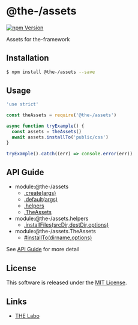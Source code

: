 @the-/assets
==========

<!---
This file is generated by @the-/templates. Do not update manually.
--->

<!-- Badge Start -->
<a name="badges"></a>

[![npm Version][bd_npm_shield_url]][bd_npm_url]

[bd_repo_url]: https://github.com/the-labo/the
[bd_npm_url]: http://www.npmjs.org/package/@the-/assets
[bd_npm_shield_url]: http://img.shields.io/npm/v/@the-/assets.svg?style=flat

<!-- Badge End -->


<!-- Description Start -->
<a name="description"></a>

Assets for the-framework

<!-- Description End -->


<!-- Overview Start -->
<a name="overview"></a>




<!-- Overview End -->


<!-- Sections Start -->
<a name="sections"></a>

<!-- Section from "doc/readme/01.Installation.md.hbs" Start -->

<a name="section-doc-readme-01-installation-md"></a>

Installation
-----

```bash
$ npm install @the-/assets --save
```


<!-- Section from "doc/readme/01.Installation.md.hbs" End -->

<!-- Section from "doc/readme/02.Usage.md.hbs" Start -->

<a name="section-doc-readme-02-usage-md"></a>

Usage
---------

```javascript
'use strict'

const theAssets = require('@the-/assets')

async function tryExample() {
  const assets = theAssets()
  await assets.installTo('public/css')
}

tryExample().catch((err) => console.error(err))

```


<!-- Section from "doc/readme/02.Usage.md.hbs" End -->


<!-- Sections Start -->

<a name="api"></a>

## API Guide


- module:@the-/assets
  - [.create(args)](./doc/api/api.md#module_@the-/assets.create)
  - [.default(args)](./doc/api/api.md#module_@the-/assets.default)
  - [.helpers](./doc/api/api.md#module_@the-/assets.helpers)
  - [.TheAssets](./doc/api/api.md#module_@the-/assets.TheAssets)
- module:@the-/assets.helpers
  - [.installFiles(srcDir,destDir,options)](./doc/api/api.md#module_@the-/assets.helpers.installFiles)
- module:@the-/assets.TheAssets
  - [#installTo(dirname,options)](./doc/api/api.md#module_@the-/assets.TheAssets#installTo)

See [API Guide](./doc/api/api.md) for more detail


<!-- LICENSE Start -->
<a name="license"></a>

License
-------
This software is released under the [MIT License](https://github.com/the-labo/the/blob/master/LICENSE).

<!-- LICENSE End -->


<!-- Links Start -->
<a name="links"></a>

Links
------

+ [THE Labo][the_labo_url]

[the_labo_url]: https://github.com/the-labo

<!-- Links End -->
